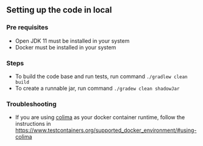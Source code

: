 ## Setting up the code in local

### Pre requisites

- Open JDK 11 must be installed in your system
- Docker must be installed in your system

### Steps

- To build the code base and run tests, run command `./gradlew clean build`
- To create a runnable jar, run command `./gradew clean shadowJar`

### Troubleshooting

- If you are using [colima](https://github.com/abiosoft/colima) as your docker container runtime, follow the instructions in https://www.testcontainers.org/supported_docker_environment/#using-colima